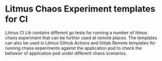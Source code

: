 # Litmus Chaos Experiment templates for CI
Litmus CI Lib contains different go tests for running a number of litmus chaos experiment that can be further used at remote places. The templates can also be used in Litmus Github Actions and Gitlab Remote templates for running chaos experiments against the application pod to check the behavior of application pod under different chaos scenarios.